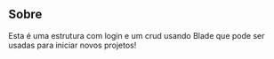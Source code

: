 ## Sobre

Esta é uma estrutura com login e um crud usando Blade que pode ser usadas para iniciar novos projetos!